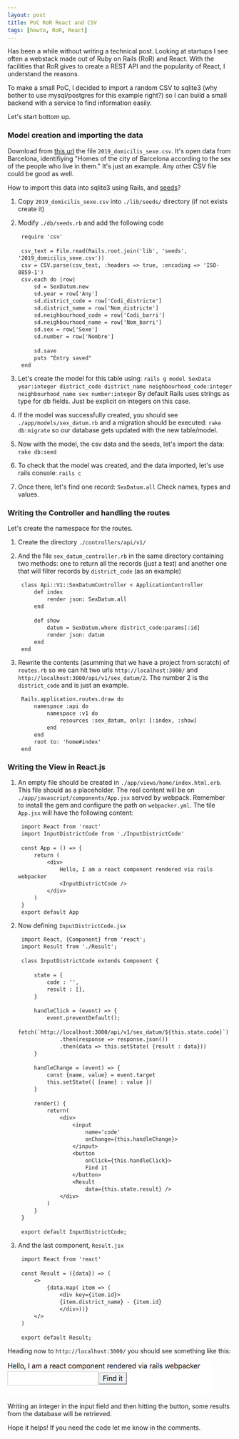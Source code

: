 ```yaml
---
layout: post
title: PoC RoR React and CSV
tags: [howto, RoR, React]
---
```


Has been a while without writing a technical post. Looking at startups I see often a webstack made out of Ruby on Rails (RoR) and React. With the facilities that RoR gives to create a REST API and the popularity of React, I understand the reasons.

To make a small PoC, I decided to import a random CSV to sqlite3 (why bother to use mysql/postgres for this example right?) so I can build a small backend with a service to find information easily.

Let's start bottom up.

### Model creation and importing the data

Download from [this url](https://opendata-ajuntament.barcelona.cat/data/en/dataset/est-padro-domicilis-sexe/resource/39106a1d-de6d-4fb1-a39c-261c472a7c8) the file `2019_domicilis_sexe.csv`. It's open data from Barcelona, identifiying "Homes of the city of Barcelona according to the sex of the people who live in them." It's just an example. Any other CSV file could be good as well.

How to import this data into sqlite3 using Rails, and [seeds](https://edgeguides.rubyonrails.org/active_record_migrations.html#migrations-and-seed-data)?

1. Copy `2019_domicilis_sexe.csv` into `./lib/seeds/` directory (if not exists create it)
2. Modify `./db/seeds.rb` and add the following code

        require 'csv'

        csv_text = File.read(Rails.root.join('lib', 'seeds', '2019_domicilis_sexe.csv'))
        csv = CSV.parse(csv_text, :headers => true, :encoding => 'ISO-8859-1')
        csv.each do |row|
            sd = SexDatum.new
            sd.year = row['Any']
            sd.district_code = row['Codi_districte']
            sd.district_name = row['Nom_districte']
            sd.neighbourhood_code = row['Codi_barri']
            sd.neighbourhood_name = row['Nom_barri']
            sd.sex = row['Sexe']
            sd.number = row['Nombre']
            
            sd.save
            puts "Entry saved"
        end

3. Let's create the model for this table using:
`rails g model SexData year:integer district_code district_name neighbourhood_code:integer neighbourhood_name sex number:integer`
By default Rails uses strings as type for db fields. Just be explicit on integers on this case.
4. If the model was successfully created, you should see `./app/models/sex_datum.rb` and a migration should be executed: `rake db:migrate` so our database gets updated with the new table/model.
5. Now with the model, the csv data and the seeds, let's import the data: `rake db:seed`
6. To check that the model was created, and the data imported, let's use rails console: `rails c`
7. Once there, let's find one record: `SexDatum.all` Check names, types and values.

### Writing the Controller and handling the routes

Let's create the namespace for the routes.

1. Create the directory `./controllers/api/v1/`
2. And the file `sex_datum_controller.rb` in the same directory containing two methods: one to return all the records (just a test) and another one that will filter records by `district_code` (as an example)

        class Api::V1::SexDatumController < ApplicationController
            def index
                render json: SexDatum.all
            end

            def show
                datum = SexDatum.where district_code:params[:id]
                render json: datum
            end
        end

3. Rewrite the contents (asumming that we have a project from scratch) of `routes.rb` so we can hit two urls
`http://localhost:3000/` and `http://localhost:3000/api/v1/sex_datum/2`. The number 2 is the `district_code` and is just an example.

        Rails.application.routes.draw do
            namespace :api do 
                namespace :v1 do 
                    resources :sex_datum, only: [:index, :show]
                end 
            end 
            root to: 'home#index'
        end


### Writing the View in React.js

1. An empty file should be created in `./app/views/home/index.html.erb`. This file should as a placeholder. The real content will be on `./app/javascript/components/App.jsx` served by webpack. Remember to install the gem and configure the path on `webpacker.yml`. The tile `App.jsx` will have the following content:

        import React from 'react'
        import InputDistrictCode from './InputDistrictCode'

        const App = () => {
            return (
                <div>
                    Hello, I am a react component rendered via rails webpacker
                    <InputDistrictCode />
                </div>
            )
        }
        export default App

3. Now defining `InputDistrictCode.jsx`

        import React, {Component} from 'react';
        import Result from './Result';

        class InputDistrictCode extends Component {

            state = {
                code : '',
                result : [],
            }

            handleClick = (event) => {
                event.preventDefault();
                fetch(`http://localhost:3000/api/v1/sex_datum/${this.state.code}`)
                    .then(response => response.json())
                    .then(data => this.setState( {result : data}))
            }

            handleChange = (event) => {
                const {name, value} = event.target
                this.setState({ [name] : value })
            }

            render() {
                return(
                    <div>
                        <input
                            name='code'
                            onChange={this.handleChange}>
                        </input>
                        <button
                            onClick={this.handleClick}>
                            Find it
                        </button>
                        <Result
                            data={this.state.result} />
                    </div>
                )
            }
        }

        export default InputDistrictCode;

4. And the last component, `Result.jsx`

        import React from 'react'

        const Result = ({data}) => (
            <>
                {data.map( item => (
                    <div key={item.id}>
                    {item.district_name} - {item.id}
                    </div>))}
            </>
        )

        export default Result;

Heading now to `http://localhost:3000/` you should see something like this:

<img src="/images/2019/2019-08-07-form.png" alt="Simple form in React and RoR" class="center" />

Writing an integer in the input field and then hitting the button, some results from the database will be retrieved.

Hope it helps! If you need the code let me know in the comments.
